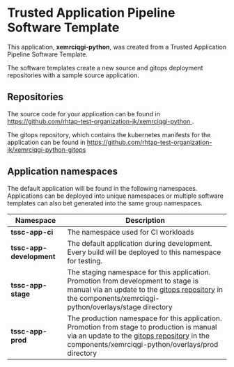 # Trusted Application Pipeline Software Template

This application, **xemrciqgi-python**, was created from a Trusted Application Pipeline Software Template.

The software templates create a new source and gitops deployment repositories with a sample source application. 

## Repositories

The source code for your application can be found in [https://github.com/rhtap-test-organization-jk/xemrciqgi-python ](https://github.com/rhtap-test-organization-jk/xemrciqgi-python ).
 
The gitops repository, which contains the kubernetes manifests for the application can be found in 
[https://github.com/rhtap-test-organization-jk/xemrciqgi-python-gitops ](https://github.com/rhtap-test-organization-jk/xemrciqgi-python-gitops ) 

## Application namespaces 

The default application will be found in the following namespaces. Applications can be deployed into unique namespaces or multiple software templates can also bet generated into the same group namespaces.  

|  Namespace   |  Description   |  
| -------- | -------- |
| **tssc-app-ci** | The namespace used for CI workloads |
| **tssc-app-development** | The default application during development. Every build will be deployed to this namespace for testing. |
| **tssc-app-stage** | The staging namespace for this application. Promotion from development to stage is manual via an update to the [gitops repository](https://github.com/rhtap-test-organization-jk/xemrciqgi-python-gitops ) in the components/xemrciqgi-python/overlays/stage directory |
| **tssc-app-prod** | The production namespace for this application. Promotion from stage to production is manual via an update to the [gitops repository](https://github.com/rhtap-test-organization-jk/xemrciqgi-python-gitops ) in the components/xemrciqgi-python/overlays/prod directory |